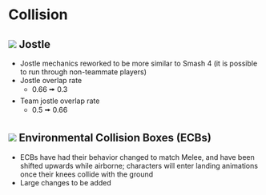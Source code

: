 # Collision

## ![](../images/SmashBall.png) Jostle
- Jostle mechanics reworked to be more similar to Smash 4 (it is possible to run through non-teammate players)
- Jostle overlap rate
  - 0.66 🠚 0.3
- Team jostle overlap rate
  - 0.5 🠚 0.66

## ![](../images/SmashBall.png) Environmental Collision Boxes (ECBs)
- ECBs have had their behavior changed to match Melee, and have been shifted upwards while airborne; characters will enter landing animations once their knees collide with the ground
- Large changes to be added

<script src="../js/arrow.js">
</script>